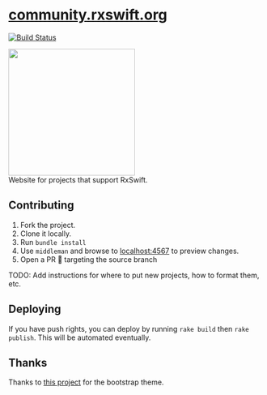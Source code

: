 [community.rxswift.org](http://community.rxswift.org)
=========================================================

[![Build Status](https://travis-ci.org/RxSwiftCommunity/rxswiftcommunity.github.io.svg?branch=source)](https://travis-ci.org/RxSwiftCommunity/rxswiftcommunity.github.io)

<img src="http://community.rxswift.org/images/logo.svg" height="250" />

<br/>
Website for projects that support RxSwift.

## Contributing

1. Fork the project.
2. Clone it locally.
3. Run `bundle install`
4. Use `middleman` and browse to [localhost:4567](localhost:4567) to preview changes.
5. Open a PR 🎉  targeting the source branch

TODO: Add instructions for where to put new projects, how to format them, etc.

## Deploying

If you have push rights, you can deploy by running `rake build` then `rake publish`. This will be automated eventually.

## Thanks

Thanks to [this project](https://github.com/IronSummitMedia/startbootstrap-modern-business) for the bootstrap theme.
